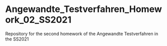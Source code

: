 # Angewandte_Testverfahren_Homework_02_SS2021
Repository for the second homework of the Angewandte Testverfahren in the SS2021
